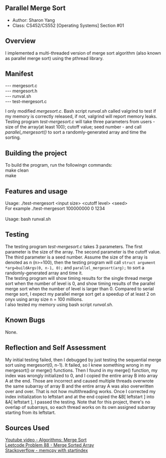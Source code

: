 ## Parallel Merge Sort 

* Author: Sharon Yang
* Class: CS452/CS552 [Operating Systems] Section #01

## Overview

I implemented a multi-threaded version of merge sort algorithm (also known as parallel merge sort) using the pthread library.

## Manifest

--- mergesort.c</br>
--- mergesort.h</br>
--- runval.sh</br>
--- test-mergesort.c</br>

I only modified _mergesort.c_. Bash script _runval.sh_ called valgrind to test if my memory is correctly released, if not, valgrind will report memory leaks. Testing program _test-mergesort.c_ will take three parameters from users - size of the array(at least 100); cutoff value; seed number - and call _parallel_mergesort()_ to sort a randomly-generated array and time the sorting.

## Building the project

To build the program, run the followingn commands:</br>
make clean</br>
make</br>

## Features and usage
Usage: ./test-mergesort \<input size> \<cutoff level> \<seed></br>
For example ./test-mergesort 100000000 0 1234</br></br>
Usage: bash runval.sh</br>

## Testing

The testing program _test-mergesort.c_ takes 3 parameters. The first parameter is the size of the array. 
The second parameter is the cutoff value. The third parameter is a seed number. Assume the size of the array is denoted as n (n>=100), then the testing program will call ```struct argument *arg=buildArgs(0, n-1, 0);``` and ```parallel_mergesort(arg);``` to sort a randomly-generated array and time it.</br>
The testing program will show timing results for the single thread merge sort when the number of level is 0, and show timing results of the parallel merge sort when the number of level is larger than 0.
Compared to serial merge sort, I expect my parallel merge sort get a speedup of at least 2 on onyx using array size n = 100 millions. </br>
I also tested my memory using bash script _runval.sh_. 

## Known Bugs

None.

## Reflection and Self Assessment

My initial testing failed, then I debugged by just testing the sequential merge sort using mergesort(0, n-1). It failed, so I knew something wrong in my mergesort() or merge() functions. Then I found in my merge() function, my index was wrongly initialized to 0, and I copied the entire array B into array A at the end. Those are incorrect and caused multiple threads overwrote the same subarray of array B and the entire array A was also overwritten over and over. That is not how multithreading works. Once I corrected my index initialization to leftstart and at the end copied the &B[ leftstart ] into &A[ leftstart ], I passed the testing. Note that for this project, there's no overlap of subarrays, so each thread works on its own assigned subarray starting from its leftstart. 

## Sources Used
[Youtube video - Algorithms: Merge Sort](https://www.youtube.com/watch?v=KF2j-9iSf4Q&t=372s)</br>
[Leetcode Problem 88 - Merge Sorted Array](https://leetcode.com/problems/merge-sorted-array/)</br>
[Stackoverflow - memcpy with startindex](https://stackoverflow.com/questions/1163624/memcpy-with-startindex)</br>